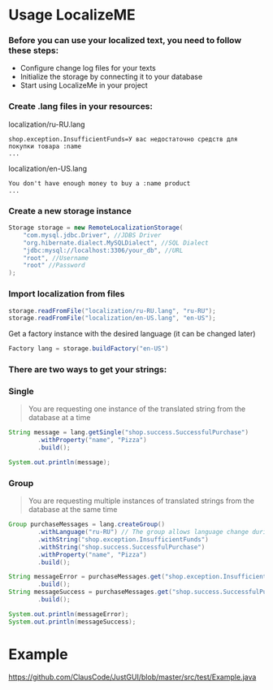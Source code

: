 # Usage LocalizeME
### Before you can use your localized text, you need to follow these steps:
* Configure change log files for your texts
* Initialize the storage by connecting it to your database
* Start using LocalizeMe in your project

### Create .lang files in your resources:

localization/ru-RU.lang
```lang
shop.exception.InsufficientFunds=У вас недостаточно средств для покупки товара :name
...
```
localization/en-US.lang
```lang
You don't have enough money to buy a :name product
...
```

### Create a new storage instance
```java
Storage storage = new RemoteLocalizationStorage(
    "com.mysql.jdbc.Driver", //JDBS Driver
    "org.hibernate.dialect.MySQLDialect", //SQL Dialect
    "jdbc:mysql://localhost:3306/your_db", //URL
    "root", //Username
    "root" //Password
);
```
### Import localization from files
```java
storage.readFromFile("localization/ru-RU.lang", "ru-RU");
storage.readFromFile("localization/en-US.lang", "en-US");
```
Get a factory instance with the desired language (it can be changed later)
```java
Factory lang = storage.buildFactory("en-US")
```
### There are two ways to get your strings:
### Single
> You are requesting one instance of the translated string from the database at a time
```java
String message = lang.getSingle("shop.success.SuccessfulPurchase")
        .withProperty("name", "Pizza")
        .build();

System.out.println(message);
```
### Group
> You are requesting multiple instances of translated strings from the database at the same time
```java
Group purchaseMessages = lang.createGroup()
        .withLanguage("ru-RU") // The group allows language change during formation
        .withString("shop.exception.InsufficientFunds")
        .withString("shop.success.SuccessfulPurchase")
        .withProperty("name", "Pizza")
        .build();

String messageError = purchaseMessages.get("shop.exception.InsufficientFunds")
        .build();
String messageSuccess = purchaseMessages.get("shop.success.SuccessfulPurchase")
        .build();

System.out.println(messageError);
System.out.println(messageSuccess);
```

# Example
https://github.com/ClausCode/JustGUI/blob/master/src/test/Example.java
